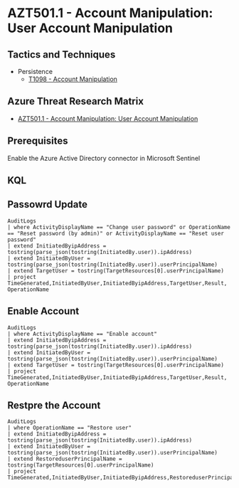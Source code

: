 # AZT501.1 - Account Manipulation: User Account Manipulation

## Tactics and Techniques

- Persistence
  - [T1098 - Account Manipulation](https://attack.mitre.org/techniques/T1098/)

## Azure Threat Research Matrix

- [AZT501.1 - Account Manipulation: User Account Manipulation](https://microsoft.github.io/Azure-Threat-Research-Matrix/Persistence/AZT501/AZT501-1/)

## Prerequisites

Enable the Azure Active Directory connector in Microsoft Sentinel

## KQL

## Passowrd Update

```Kusto
AuditLogs
| where ActivityDisplayName == "Change user password" or OperationName == "Reset password (by admin)" or ActivityDisplayName == "Reset user password"
| extend InitiatedByipAddress = tostring(parse_json(tostring(InitiatedBy.user)).ipAddress)
| extend InitiatedByUser = tostring(parse_json(tostring(InitiatedBy.user)).userPrincipalName)
| extend TargetUser = tostring(TargetResources[0].userPrincipalName)
| project TimeGenerated,InitiatedByUser,InitiatedByipAddress,TargetUser,Result, OperationName
```

## Enable Account

```Kusto
AuditLogs
| where ActivityDisplayName == "Enable account"
| extend InitiatedByipAddress = tostring(parse_json(tostring(InitiatedBy.user)).ipAddress)
| extend InitiatedByUser = tostring(parse_json(tostring(InitiatedBy.user)).userPrincipalName)
| extend TargetUser = tostring(TargetResources[0].userPrincipalName)
| project TimeGenerated,InitiatedByUser,InitiatedByipAddress,TargetUser,Result, OperationName
```

## Restpre the Account

```Kusto
AuditLogs
| where OperationName == "Restore user"
| extend InitiatedByipAddress = tostring(parse_json(tostring(InitiatedBy.user)).ipAddress)
| extend InitiatedByUser = tostring(parse_json(tostring(InitiatedBy.user)).userPrincipalName)
| extend RestoreduserPrincipalName = tostring(TargetResources[0].userPrincipalName)
| project TimeGenerated,InitiatedByUser,InitiatedByipAddress,RestoreduserPrincipalName,Result,OperationName
```
